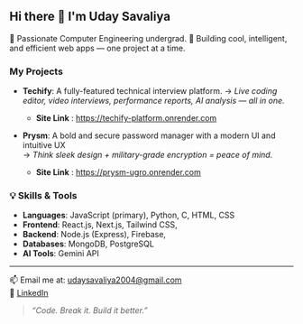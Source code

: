 ## Hi there 👋 I'm Uday Savaliya

🚀 Passionate Computer Engineering undergrad.
🧠 Building cool, intelligent, and efficient web apps — one project at a time.

### My Projects

- **Techify**: A fully-featured technical interview platform. 
  → *Live coding editor, video interviews, performance reports, AI analysis — all in one.*
  - **Site Link** : https://techify-platform.onrender.com

- **Prysm**: A bold and secure password manager with a modern UI and intuitive UX  
  → *Think sleek design + military-grade encryption = peace of mind.*
  - **Site Link** : https://prysm-ugro.onrender.com

### 💡 Skills & Tools

- **Languages**: JavaScript (primary), Python, C, HTML, CSS  
- **Frontend**: React.js, Next.js, Tailwind CSS, 
- **Backend**: Node.js (Express), Firebase, 
- **Databases**: MongoDB, PostgreSQL 
- **AI Tools**: Gemini API

---

📫 Email me at: [udaysavaliya2004@gmail.com](mailto:udaysavaliya2004@gmail.com)  
🔗 [LinkedIn](https://linkedin.com/in/uday-savaliya-b30bb7286)

> *“Code. Break it. Build it better.”*

<!-- Check out pinned projects for live demos and source code! -->
